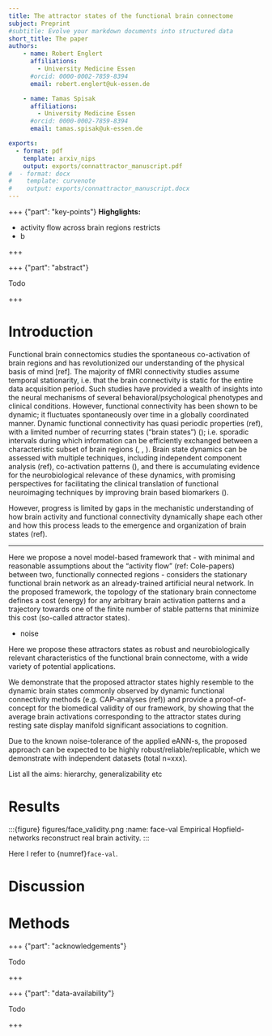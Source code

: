 ```yaml
---
title: The attractor states of the functional brain connectome
subject: Preprint
#subtitle: Evolve your markdown documents into structured data
short_title: The paper
authors:
    - name: Robert Englert
      affiliations:
        - University Medicine Essen
      #orcid: 0000-0002-7859-8394
      email: robert.englert@uk-essen.de

    - name: Tamas Spisak
      affiliations:
        - University Medicine Essen
      #orcid: 0000-0002-7859-8394
      email: tamas.spisak@uk-essen.de

exports:
  - format: pdf
    template: arxiv_nips
    output: exports/connattractor_manuscript.pdf
#  - format: docx
#    template: curvenote
#    output: exports/connattractor_manuscript.docx
---
```

+++ {"part": "key-points"}
**Highglights:**

- activity flow across brain regions restricts
- b

+++

+++ {"part": "abstract"}

Todo

+++

# Introduction







Functional brain connectomics studies the spontaneous co-activation of brain regions and has revolutionized our understanding of the physical basis of mind [ref].
The majority of fMRI connectivity studies assume temporal stationarity, i.e. that the brain connectivity is static for the entire data acquisition period.
Such studies have provided a wealth of insights into the neural mechanisms
of several behavioral/psychological phenotypes and clinical conditions.
However, functional connectivity has been shown to be dynamic; it fluctuates spontaneously over time in a globally coordinated manner.
Dynamic functional connectivity has quasi periodic properties (ref), with a limited number of recurring states (“brain states”) ([](https://doi.org/10.1016/j.cub.2019.06.017)); i.e. sporadic intervals during which information can be efficiently exchanged between a characteristic subset of brain regions ([](https://doi.org/10.1016/j.neuroimage.2013.05.079), [](https://doi.org/10.1073/pnas.1216856110), [](https://doi.org/10.1073/pnas.1400181111)).
Brain state dynamics can be assessed with multiple techniques, including independent component analysis (ref), co-activation patterns ([](https://doi.org/10.1073/pnas.1216856110)), and there is accumulating evidence for the neurobiological relevance of these dynamics, with promising perspectives for facilitating the clinical translation of functional neuroimaging techniques by improving brain based biomarkers ([](https://doi.org/10.1038/s41591-020-1142-7)).

However, progress is limited by gaps in the mechanistic understanding of how brain activity and functional connectivity dynamically shape each other and how this process leads to the emergence and organization of brain states (ref).

---

Here we propose a novel model-based framework that - with minimal and reasonable assumptions about the “activity flow” (ref: Cole-papers) between two, functionally connected regions - considers the stationary functional brain network as an already-trained artificial neural network.  In the proposed framework, the topology of the stationary brain connectome defines a cost (energy) for any arbitrary brain activation patterns and a trajectory towards one of the finite number of stable patterns that minimize this cost (so-called attractor states).

- noise

Here we propose these attractors states as robust and neurobiologically relevant characteristics of the functional brain connectome, with a wide variety of potential applications.

We demonstrate that the proposed attractor states highly resemble to the dynamic brain states commonly observed by dynamic functional connectivity methods (e.g. CAP-analyses (ref)) and provide a proof-of-concept for the biomedical validity of our framework, by showing that the average brain activations corresponding to the attractor states during resting sate display manifold significant associations to cognition.

Due to the known noise-tolerance of the applied eANN-s, the proposed approach can be expected to be highly robust/reliable/replicable, which we demonstrate with independent datasets (total n=xxx).

List all the aims: hierarchy, generalizability etc

# Results

:::{figure} figures/face_validity.png
:name: face-val
Empirical Hopfield-networks reconstruct real brain activity.
:::

Here I refer to {numref}`face-val`.

# Discussion

# Methods

+++ {"part": "acknowledgements"}

Todo

+++

+++ {"part": "data-availability"}

Todo

+++
